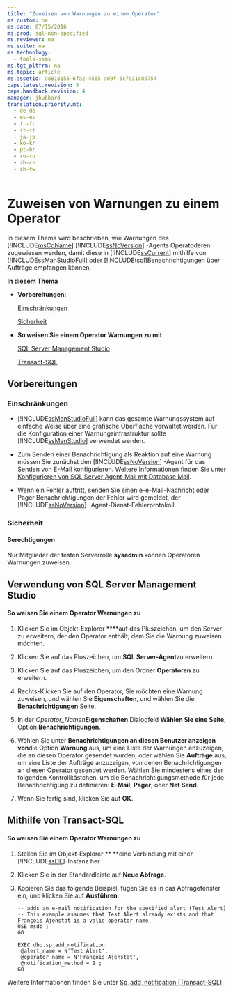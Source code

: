 ```yaml
---
title: "Zuweisen von Warnungen zu einem Operator"
ms.custom: na
ms.date: 07/15/2016
ms.prod: sql-non-specified
ms.reviewer: na
ms.suite: na
ms.technology: 
  - tools-ssms
ms.tgt_pltfrm: na
ms.topic: article
ms.assetid: aa818155-6fa2-4565-a09f-5c7e31c89754
caps.latest.revision: 5
caps.handback.revision: 4
manager: jhubbard
translation.priority.mt: 
  - de-de
  - es-es
  - fr-fr
  - it-it
  - ja-jp
  - ko-kr
  - pt-br
  - ru-ru
  - zh-cn
  - zh-tw
---
```

# Zuweisen von Warnungen zu einem Operator
In diesem Thema wird beschrieben, wie Warnungen des [!INCLUDE[msCoName](../content/includes/msCoName_md.md)] [!INCLUDE[ssNoVersion](../content/includes/ssNoVersion_md.md)] -Agents Operatoderen zugewiesen werden, damit diese in [!INCLUDE[ssCurrent](../content/includes/ssCurrent_md.md)] mithilfe von [!INCLUDE[ssManStudioFull](../content/includes/ssManStudioFull_md.md)] oder [!INCLUDE[tsql](../content/includes/tsql_md.md)]Benachrichtigungen über Aufträge empfangen können.  
  
**In diesem Thema**  
  
-   **Vorbereitungen:**  
  
    [Einschränkungen](#Restrictions)  
  
    [Sicherheit](#Security)  
  
-   **So weisen Sie einem Operator Warnungen zu mit**  
  
    [SQL Server Management Studio](#SSMSProcedure)  
  
    [Transact-SQL](#TsqlProcedure)  
  
## <a name="BeforeYouBegin"></a>Vorbereitungen  
  
### <a name="Restrictions"></a>Einschränkungen  
  
-   [!INCLUDE[ssManStudioFull](../content/includes/ssManStudioFull_md.md)] kann das gesamte Warnungssystem auf einfache Weise über eine grafische Oberfläche verwaltet werden. Für die Konfiguration einer Warnungsinfrastruktur sollte [!INCLUDE[ssManStudio](../content/includes/ssManStudio_md.md)] verwendet werden.  
  
-   Zum Senden einer Benachrichtigung als Reaktion auf eine Warnung müssen Sie zunächst den [!INCLUDE[ssNoVersion](../content/includes/ssNoVersion_md.md)] -Agent für das Senden von E-Mail konfigurieren. Weitere Informationen finden Sie unter [Konfigurieren von SQL Server Agent-Mail mit Database Mail](assetId:///4b8b61bd-4bd1-43cd-b6e5-c6ed2e101dce).  
  
-   Wenn ein Fehler auftritt, senden Sie einen e\-e-Mail-Nachricht oder Pager Benachrichtigungen der Fehler wird gemeldet, der [!INCLUDE[ssNoVersion](../content/includes/ssNoVersion_md.md)] -Agent-Dienst-Fehlerprotokoll.  
  
### <a name="Security"></a>Sicherheit  
  
#### <a name="Permissions"></a>Berechtigungen  
Nur Mitglieder der festen Serverrolle **sysadmin** können Operatoren Warnungen zuweisen.  
  
## <a name="SSMSProcedure"></a>Verwendung von SQL Server Management Studio  
  
#### So weisen Sie einem Operator Warnungen zu  
  
1.  Klicken Sie im Objekt-Explorer ****auf das Pluszeichen, um den Server zu erweitern, der den Operator enthält, dem Sie die Warnung zuweisen möchten.  
  
2.  Klicken Sie auf das Pluszeichen, um **SQL Server-Agent**zu erweitern.  
  
3.  Klicken Sie auf das Pluszeichen, um den Ordner **Operatoren** zu erweitern.  
  
4.  Rechts\-Klicken Sie auf den Operator, Sie möchten eine Warnung zuweisen, und wählen Sie **Eigenschaften**, und wählen Sie die **Benachrichtigungen** Seite.  
  
5.  In der *Operator\_Namen***Eigenschaften** Dialogfeld **Wählen Sie eine Seite**, Option **Benachrichtigungen**.  
  
6.  Wählen Sie unter **Benachrichtigungen an diesen Benutzer anzeigen von**die Option **Warnung** aus, um eine Liste der Warnungen anzuzeigen, die an diesen Operator gesendet wurden, oder wählen Sie **Aufträge** aus, um eine Liste der Aufträge anzuzeigen, von denen Benachrichtigungen an diesen Operator gesendet werden. Wählen Sie mindestens eines der folgenden Kontrollkästchen, um die Benachrichtigungsmethode für jede Benachrichtigung zu definieren: **E\-Mail**, **Pager**, oder **Net Send**.  
  
7.  Wenn Sie fertig sind, klicken Sie auf **OK**.  
  
## <a name="TsqlProcedure"></a>Mithilfe von Transact\-SQL  
  
#### So weisen Sie einem Operator Warnungen zu  
  
1.  Stellen Sie im Objekt-Explorer ** **eine Verbindung mit einer [!INCLUDE[ssDE](../content/includes/ssDE_md.md)]-Instanz her.  
  
2.  Klicken Sie in der Standardleiste auf **Neue Abfrage**.  
  
3.  Kopieren Sie das folgende Beispiel, fügen Sie es in das Abfragefenster ein, und klicken Sie auf **Ausführen**.  
  
    ```  
    -- adds an e-mail notification for the specified alert (Test Alert)  
    -- This example assumes that Test Alert already exists and that François Ajenstat is a valid operator name.  
    USE msdb ;  
    GO  
  
    EXEC dbo.sp_add_notification  
     @alert_name = N'Test Alert',  
     @operator_name = N'François Ajenstat',  
     @notification_method = 1 ;  
    GO  
    ```  
  
Weitere Informationen finden Sie unter [Sp_add_notification (Transact-SQL)](assetId:///0525e0a2-ed0b-4e69-8a4c-a9e3e3622fbd).  
  

